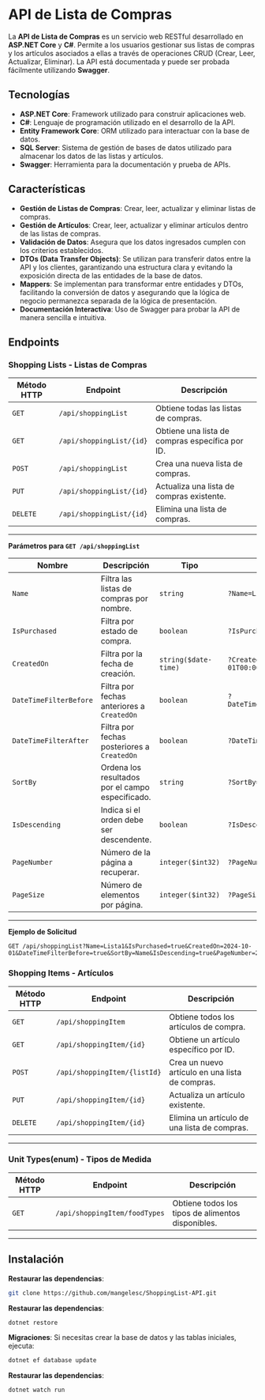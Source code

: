 # API de Lista de Compras

La **API de Lista de Compras** es un servicio web RESTful desarrollado en **ASP.NET Core** y **C#**. Permite a los usuarios gestionar sus listas de compras y los artículos asociados a ellas a través de operaciones CRUD (Crear, Leer, Actualizar, Eliminar). La API está documentada y puede ser probada fácilmente utilizando **Swagger**.

## Tecnologías

- **ASP.NET Core**: Framework utilizado para construir aplicaciones web.
- **C#**: Lenguaje de programación utilizado en el desarrollo de la API.
- **Entity Framework Core**: ORM utilizado para interactuar con la base de datos.
- **SQL Server**: Sistema de gestión de bases de datos utilizado para almacenar los datos de las listas y artículos.
- **Swagger**: Herramienta para la documentación y prueba de APIs.

## Características

- **Gestión de Listas de Compras**: Crear, leer, actualizar y eliminar listas de compras.
- **Gestión de Artículos**: Crear, leer, actualizar y eliminar artículos dentro de las listas de compras.
- **Validación de Datos**: Asegura que los datos ingresados cumplen con los criterios establecidos.
- **DTOs (Data Transfer Objects)**: Se utilizan para transferir datos entre la API y los clientes, garantizando una estructura clara y evitando la exposición directa de las entidades de la base de datos.
- **Mappers**: Se implementan para transformar entre entidades y DTOs, facilitando la conversión de datos y asegurando que la lógica de negocio permanezca separada de la lógica de presentación.
- **Documentación Interactiva**: Uso de Swagger para probar la API de manera sencilla e intuitiva.

## Endpoints

### **Shopping Lists - Listas de Compras**

| Método HTTP | Endpoint                 | Descripción                                     |
| ----------- | ------------------------ | ----------------------------------------------- |
| `GET`       | `/api/shoppingList`      | Obtiene todas las listas de compras.            |
| `GET`       | `/api/shoppingList/{id}` | Obtiene una lista de compras específica por ID. |
| `POST`      | `/api/shoppingList`      | Crea una nueva lista de compras.                |
| `PUT`       | `/api/shoppingList/{id}` | Actualiza una lista de compras existente.       |
| `DELETE`    | `/api/shoppingList/{id}` | Elimina una lista de compras.                   |

---

**Parámetros para `GET /api/shoppingList`**

| Nombre                 | Descripción                                      | Tipo                 | Ejemplo                           |
| ---------------------- | ------------------------------------------------ | -------------------- | --------------------------------- |
| `Name`                 | Filtra las listas de compras por nombre.         | `string`             | `?Name=Lista1`                    |
| `IsPurchased`          | Filtra por estado de compra.                     | `boolean`            | `?IsPurchased=true`               |
| `CreatedOn`            | Filtra por la fecha de creación.                 | `string($date-time)` | `?CreatedOn=2024-10-01T00:00:00Z` |
| `DateTimeFilterBefore` | Filtra por fechas anteriores a `CreatedOn`       | `boolean`            | `?DateTimeFilterBefore=true`      |
| `DateTimeFilterAfter`  | Filtra por fechas posteriores a `CreatedOn`      | `boolean`            | `?DateTimeFilterAfter=true`       |
| `SortBy`               | Ordena los resultados por el campo especificado. | `string`             | `?SortBy=Name`                    |
| `IsDescending`         | Indica si el orden debe ser descendente.         | `boolean`            | `?IsDescending=true`              |
| `PageNumber`           | Número de la página a recuperar.                 | `integer($int32)`    | `?PageNumber=2`                   |
| `PageSize`             | Número de elementos por página.                  | `integer($int32)`    | `?PageSize=10`                    |

---

**Ejemplo de Solicitud**

```http
GET /api/shoppingList?Name=Lista1&IsPurchased=true&CreatedOn=2024-10-01&DateTimeFilterBefore=true&SortBy=Name&IsDescending=true&PageNumber=2&PageSize=10
```

### **Shopping Items - Artículos**

| Método HTTP | Endpoint                     | Descripción                                     |
| ----------- | ---------------------------- | ----------------------------------------------- |
| `GET`       | `/api/shoppingItem`          | Obtiene todos los artículos de compra.          |
| `GET`       | `/api/shoppingItem/{id}`     | Obtiene un artículo específico por ID.          |
| `POST`      | `/api/shoppingItem/{listId}` | Crea un nuevo artículo en una lista de compras. |
| `PUT`       | `/api/shoppingItem/{id}`     | Actualiza un artículo existente.                |
| `DELETE`    | `/api/shoppingItem/{id}`     | Elimina un artículo de una lista de compras.    |

---

### **Unit Types(enum) - Tipos de Medida**

| Método HTTP | Endpoint                      | Descripción                                       |
| ----------- | ----------------------------- | ------------------------------------------------- |
| `GET`       | `/api/shoppingItem/foodTypes` | Obtiene todos los tipos de alimentos disponibles. |

---

## Instalación

**Restaurar las dependencias**:

```bash
git clone https://github.com/mangelesc/ShoppingList-API.git
```

**Restaurar las dependencias**:

```bash
dotnet restore
```

**Migraciones**:
Si necesitas crear la base de datos y las tablas iniciales, ejecuta:

```bash
dotnet ef database update
```

**Restaurar las dependencias**:

```bash
dotnet watch run
```

